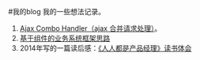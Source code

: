 #我的blog
我的一些想法记录。



1. [Ajax Combo Handler（ajax 合并请求处理）](https://github.com/houyhea/blog/blob/master/ajax_combo_handler.md)。
2. [基于组件的业务系统框架思路](https://github.com/houyhea/blog/blob/master/web_frontend_framework_conception.md)
3. 2014年写的一篇读后感：[《人人都是产品经理》读书体会](https://github.com/houyhea/blog/blob/master/20140119.md)
